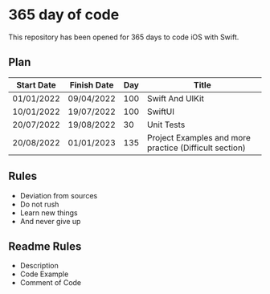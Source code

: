 # 365 day of code

This repository has been opened for 365 days to code iOS with Swift.

## Plan

| Start Date | Finish Date | Day | Title |
| ---------- | ----------- | --- | ----- |
| 01/01/2022 | 09/04/2022  | 100 | Swift And UIKit |
| 10/01/2022 | 19/07/2022  | 100 | SwiftUI |
| 20/07/2022 | 19/08/2022  | 30 | Unit Tests |
| 20/08/2022 | 01/01/2023  | 135 | Project Examples and more practice (Difficult section) |

## Rules

+ Deviation from sources
+ Do not rush
+ Learn new things
+ And never give up

## Readme Rules

+ Description
+ Code Example
+ Comment of Code
